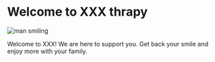 # Welcome to XXX thrapy

<img src="/images/smiling-man.jpg" alt="man smiling" title="smiling man">

Welcome to XXX!
We are here to support you.
Get back your smile and enjoy more with your family.
